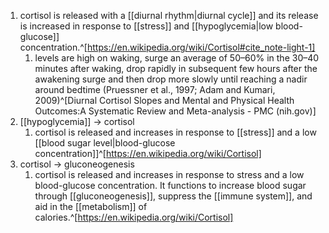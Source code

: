 1. cortisol is released with a [[diurnal rhythm|diurnal cycle]] and its release is increased in response to [[stress]] and [[hypoglycemia|low blood-glucose]] concentration.^[https://en.wikipedia.org/wiki/Cortisol#cite_note-light-1]
	1. levels are high on waking, surge an average of 50–60% in the 30–40 minutes after waking, drop rapidly in subsequent few hours after the awakening surge and then drop more slowly until reaching a nadir around bedtime (Pruessner et al., 1997; Adam and Kumari, 2009)^[Diurnal Cortisol Slopes and Mental and Physical Health Outcomes:A Systematic Review and Meta-analysis - PMC (nih.gov)]
2. [[hypoglycemia]] → cortisol
	1. cortisol is released and increases in response to [[stress]] and a low [[blood sugar level|blood-glucose concentration]]^[https://en.wikipedia.org/wiki/Cortisol]
3. cortisol → gluconeogenesis
	1. cortisol is released and increases in response to stress and a low blood-glucose concentration. It functions to increase blood sugar through [[gluconeogenesis]], suppress the [[immune system]], and aid in the [[metabolism]] of calories.^[https://en.wikipedia.org/wiki/Cortisol]